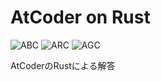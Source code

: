 # AtCoder on Rust
![ABC](https://progress-bar.dev/204/?title=ABC&scale=1459&width=110&suffix=)
![ARC](https://progress-bar.dev/9/?title=ARC&scale=589&width=110&suffix=)
![AGC](https://progress-bar.dev/0/?title=AGC&scale=342&width=110&suffix=)

AtCoderのRustによる解答
